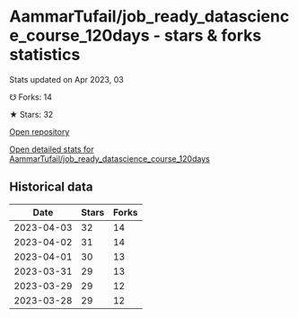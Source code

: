 # AammarTufail/job_ready_datascience_course_120days - stars & forks statistics

Stats updated on Apr 2023, 03

☋ Forks: 14

★ Stars: 32

[Open repository](https://github.com/AammarTufail/job_ready_datascience_course_120days)

[Open detailed stats for AammarTufail/job_ready_datascience_course_120days](https://reviewgithub.com/rep/AammarTufail/job_ready_datascience_course_120days)

## Historical data
| Date | Stars | Forks |
|------|-------|-------|
| 2023-04-03 | 32 | 14 | 
| 2023-04-02 | 31 | 14 | 
| 2023-04-01 | 30 | 13 | 
| 2023-03-31 | 29 | 13 | 
| 2023-03-29 | 29 | 12 | 
| 2023-03-28 | 29 | 12 | 

